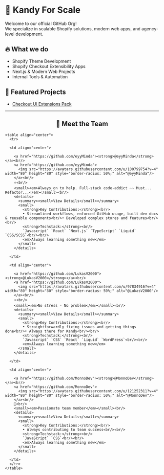 # 🚀 Kandy For Scale

Welcome to our official GitHub Org!  
We specialize in scalable Shopify solutions, modern web apps, and agency-level development.

## 🔥 What we do

- Shopify Theme Development
- Shopify Checkout Extensibility Apps
- Next.js & Modern Web Projects
- Internal Tools & Automation

## 📂 Featured Projects

- [Checkout UI Extensions Pack](https://github.com/eyyMinda/ph-checkout-ui)

---

<h2 align="center">👥 Meet the Team</h2>

    <table align="center">
      <tr>
        
      <td align="center">

        <a href="https://github.com/eyyMinda"><strong>@eyyMinda</strong></a><br/>
        <a href="https://github.com/eyyMinda">
          <img src="https://avatars.githubusercontent.com/u/100799754?v=4" width="80" height="80" style="border-radius: 50%;" alt="@eyyMinda"/>
        </a><br/>
        ⭐<br/>
        <small><em>Always on to help. Full-stack code-addict ~~ Must... Refactor...</em></small><br/>
        <details>
          <summary><small>View Details</small></summary>
          <small>
            <strong>Key Contributions:</strong><br/>
            • Streamlined workflows, enforced GitHub usage, built dev docs & reusable components<br/>• Developed complex stores and features<br/><br/>
            <strong>Techstack:</strong><br/>
            `Javascript` `React` `Next.js` `TypeScript` `Liquid` `CSS/SCSS`<br/><br/>
            <em>Always learning something new</em>
          </small>
        </details>

      </td>

      <td align="center">

        <a href="https://github.com/LukasV2000"><strong>@LukasV2000</strong></a><br/>
        <a href="https://github.com/LukasV2000">
          <img src="https://avatars.githubusercontent.com/u/97834916?v=4" width="80" height="80" style="border-radius: 50%;" alt="@LukasV2000"/>
        </a><br/>
        ⭐<br/>
        <small><em>No stress - No problem</em></small><br/>
        <details>
          <summary><small>View Details</small></summary>
          <small>
            <strong>Key Contributions:</strong><br/>
            • Straightforwardly fixing issues and getting things done<br/>• Always there for Kandy<br/><br/>
            <strong>Techstack:</strong><br/>
            `Javascript` `CSS` `React` `Liquid` `WordPress`<br/><br/>
            <em>Always learning something new</em>
          </small>
        </details>

      </td>

      <td align="center">

        <a href="https://github.com/MonnoDev"><strong>@MonnoDev</strong></a><br/>
        <a href="https://github.com/MonnoDev">
          <img src="https://avatars.githubusercontent.com/u/121252311?v=4" width="80" height="80" style="border-radius: 50%;" alt="@MonnoDev"/>
        </a><br/>
        🌱<br/>
        <small><em>Passionate team member</em></small><br/>
        <details>
          <summary><small>View Details</small></summary>
          <small>
            <strong>Key Contributions:</strong><br/>
            • Always contributing to team success<br/><br/>
            <strong>Techstack:</strong><br/>
            `JavaScript` `CSS`<br/><br/>
            <em>Always learning something new</em>
          </small>
        </details>

      </td>
      </tr>
    </table>
